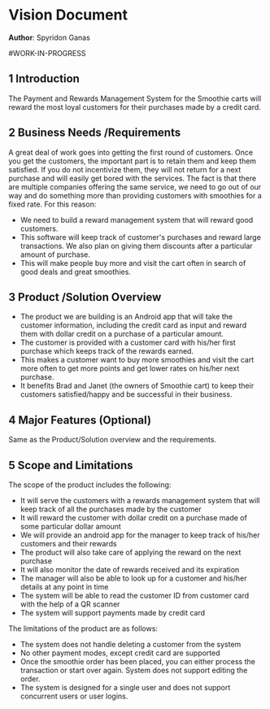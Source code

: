 # Vision Document

**Author**: Spyridon Ganas

#WORK-IN-PROGRESS


## 1 Introduction
The Payment and Rewards Management System for the Smoothie carts will reward the most loyal customers for their purchases made by a credit card.

## 2 Business Needs /Requirements
A great deal of work goes into getting the first round of customers. Once you get the customers, the important part is to retain them and keep them satisfied. If you do not incentivize them, they will not return for a next purchase and will easily get bored with the services. The fact is that there are multiple companies offering the same service, we need to go out of our way and do something more than providing customers with smoothies for a fixed rate. For this reason:
 
- We need to build a reward management system that will reward good customers. 
- This software will keep track of customer's purchases and reward large transactions. We also plan on giving them discounts after a particular amount of purchase. 
- This will make people buy more and visit the cart often in search of good deals and great smoothies.

## 3 Product /Solution Overview
- The product we are building is an Android app that will take the customer information, including the credit card as input and reward them with dollar credit on a purchase of a particular amount.
- The customer is provided with a customer card with his/her first purchase which keeps track of the rewards earned.
- This makes a customer want to buy more smoothies and visit the cart more often to get more points and get lower rates on his/her next purchase. 
- It benefits Brad and Janet (the owners of Smoothie cart) to keep their customers satisfied/happy and be successful in their business. 

## 4 Major Features (Optional)
Same as the Product/Solution overview and the requirements. 

## 5 Scope and Limitations
The scope of the product includes the following:

- It will serve the customers with a rewards management system that will keep track of all the purchases made by the customer
- It will reward the customer with dollar credit on a purchase made of some particular dollar amount
- We will provide an android app for the manager to keep track of his/her customers and their rewards
- The product will also take care of applying the reward on the next purchase
- It will also monitor the date of rewards received and its expiration
- The manager will also be able to look up for a customer and his/her details at any point in time
- The system will be able to read the customer ID from customer card with the help of a QR scanner
- The system will support payments made by credit card

The limitations of the product are as follows:

- The system does not handle deleting a customer from the system
- No other payment modes, except credit card are supported
- Once the smoothie order has been placed, you can either process the transaction or start over again. System does not support editing the order. 
- The system is designed for a single user and does not support concurrent users or user logins.